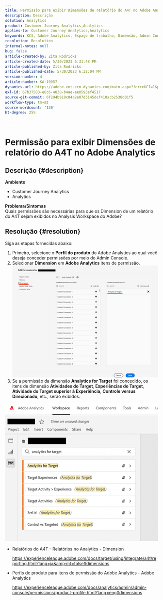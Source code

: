 ```yaml
---
title: Permissão para exibir Dimensões de relatório do A4T no Adobe Analytics
description: Descrição
solution: Analytics
product: Customer Journey Analytics,Analytics
applies-to: Customer Journey Analytics,Analytics
keywords: KCS, Adobe Analytics, Espaço de trabalho, Dimensão, Admin Console
resolution: Resolution
internal-notes: null
bug: false
article-created-by: Zita Rodricks
article-created-date: 5/30/2023 6:31:48 PM
article-published-by: Zita Rodricks
article-published-date: 5/30/2023 6:32:04 PM
version-number: 4
article-number: KA-19957
dynamics-url: https://adobe-ent.crm.dynamics.com/main.aspx?forceUCI=1&pagetype=entityrecord&etn=knowledgearticle&id=fc20e539-18ff-ed11-8f6e-6045bd006b25
exl-id: 67b37583-e6c6-4838-b4ae-ae0593ef4517
source-git-commit: 6f294b919c04a2e07d3145def410acb2530d01f5
workflow-type: tm+mt
source-wordcount: '130'
ht-degree: 25%

---
```


# Permissão para exibir Dimensões de relatório do A4T no Adobe Analytics

## Descrição {#description}

<b>Ambiente</b>
- Customer Journey Analytics
- Analytics

<b>Problema/Sintomas</b><br>Quais permissões são necessárias para que os Dimension de um relatório do A4T sejam exibidos no Analysis Workspace do Adobe?

## Resolução {#resolution}

Siga as etapas fornecidas abaixo:
1. Primeiro, selecione o <b>Perfil do produto</b> do Adobe Analytics ao qual você deseja conceder permissões por meio do Admin Console.
2. Selecionar <b>Dimension</b> em <b>Adobe Analytics</b> itens de permissão.\
   ![](assets/123b13c2-bb08-ed11-82e4-00224809a4ae.png)
3. Se a permissão da dimensão <b>Analytics for Target</b> foi concedido, os itens de dimensão <b>Atividades do Target</b>, <b>Experiências do Target</b>, <b>Atividade do Target superior à Experiência</b>, <b>Controle versus Direcionado</b>, etc., serão exibidos.


![](assets/8b0bbd95-f4f5-ec11-bb3d-000d3a5b0d3b.png)

- Relatórios do A4T - Relatórios no Analytics - Dimension

  https://experienceleague.adobe.com/docs/target/using/integrate/a4t/reporting.html?lang=ja&amp;mt=false#dimensions
- Perfis de produto para itens de permissão do Adobe Analytics - Adobe Analytics

  https://experienceleague.adobe.com/docs/analytics/admin/admin-console/permissions/product-profile.html?lang=eng#dimensions
